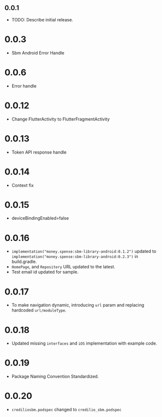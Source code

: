 ## 0.0.1

- TODO: Describe initial release.

# 0.0.3

- Sbm Android Error Handle

# 0.0.6

- Error handle

# 0.0.12

- Change FlutterActivity to FlutterFragmentActivity

# 0.0.13

- Token API response handle

# 0.0.14

- Context fix

# 0.0.15

- deviceBindingEnabled=false

# 0.0.16

- `implementation("money.spense:sbm-library-android:0.1.2")` updated to `implementation("money.spense:sbm-library-android:0.2.3")` in build.gradle.
- `HomePage`, and `Repository` URL updated to the latest.
- Test email id updated for sample.

# 0.0.17
- To make navigation dynamic, introducing `url` param and replacing hardcoded `url/moduleType`.

# 0.0.18
- Updated missing `interfaces` and `iOS` implementation with example code.

# 0.0.19
- Package Naming Convention Standardized.

# 0.0.20
- `crediliosbm.podspec` changed to `credilio_sbm.podspec`